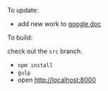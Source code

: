 To update:

* add new work to [google doc](https://docs.google.com/spreadsheets/d/1Fdsz9s0WQlyG72UtCLiSa8_LjtbRI7G8yRBetGhj_vo/edit?usp=drive_web)

To build:

check out the `src` branch.

* `npm install`
* `gulp`
* open [http://localhost:8000](http://localhost:3000)